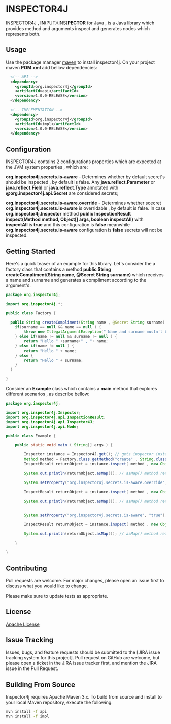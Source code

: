 # INSPECTOR4J

INSPECTOR4J , **IN**(PUT)(INS)**PECTOR** for Java , is a Java library which provides method and arguments inspect and generates nodes which represents both.
 
## Usage

Use the package manager [maven](https://maven.apache.org/) to install inspector4j.
On your project maven **POM.xml** add bellow dependencies:

```xml
  <!-- API -->
  <dependency>
    <groupId>org.inspector4j</groupId>
    <artifactId>api</artifactId>
    <version>1.0.0-RELEASE</version>
  </dependency>

  <!-- IMPLEMENTATION -->
  <dependency>
    <groupId>org.inspector4j</groupId>
    <artifactId>impl</artifactId>
    <version>1.0.0-RELEASE</version>
  </dependency>
```

## Configuration
INSPECTOR4J contains 2 configurations properties which are expected at the JVM system properties , which are:

**org.inspector4j.secrets.is-aware** - Determines whether by default secret's should be inspected , by default is  false. Any **java.reflect.Parameter** or **java.reflect.Field** or **java.reflect.Type** annotated with **@org.inspector4j.api.Secret** are considered secrets;

**org.inspector4j.secrets.is-aware.override** - Determines whether scecret **org.inspector4j.secrets.is-aware** is overridable , by default is false. In case **org.inspector4j.Inspector** method **public InspectionResult inspect(Method method, Object[] args, boolean inspectAll)** with **inspectAll** is **true** and this configuration is **false** meanwhile **org.inspector4j.secrets.is-aware** configuration is **false** secrets will not be inspected.


## Getting Started
Here's a quick teaser of an example for this library.  Let's consider the a factory class that contains a method **public String createCompliment(String name, @Secret String surname)** which receives a name and surname and generates a compliment according to the argument's.
```Java
package org.inspector4j;

import org.inspector4j.*;

public class Factory {

  public String createCompliment(String name , @Secret String surname) {
    if(surname == null && name == null ) {
        throw new IllegalArgumentException(" Name and surname mustn't be null at the same time");
    } else if(name != null && surname != null ) {
        return "Hello " +surname+" , "+ name;
    } else if(name != null ) {
        return "Hello " + name;
    } else {
        return "Hello " + surname;
    }
  }

}
```
Consider an **Example** class which contains a **main** method that explores different scenarios , as describe bellow:
```Java
package org.inspector4j;

import org.inspector4j.Inspector;
import org.inspector4j.api.InspectionResult;
import org.inspector4j.api.Inspector4J;
import org.inspector4j.api.Node;

public class Example {

    public static void main ( String[] args ) {

        Inspector instance = Inspector4J.get(); // gets inspector instance which is responsible for inspection 
        Method method = Factory.class.getMethod("create" , String.class , String.class ); // retrieves the method intended to be inspected 
        InspectResult returnObject = instance.inspect( method , new Object[] { "John" , "Doe" } , true ); // returns Inspectresult  which is a node that represents the method and parameters which were invoked
        
        System.out.println(returnObject.asMap()); // asMap() method returns the arguments as Map , in this case the expected as output for this print  is { name = John } beacuse surname is annotated with @org.inspector4j.api.Secret and org.inspector4j.secrets.is-aware is false which ignores the inspectAll parameter
     
        System.setProperty("org.inspector4j.secrets.is-aware.override", "true"); // Change org.inspector4j.secrets.is-aware.override

        InspectResult returnObject = instance.inspect( method , new Object[] { "John" , "Doe" } , true ); // returns Inspectresult  which is a node that represents the method and parameters which were invoked
        
        System.out.println(returnObject.asMap()); // asMap() method returns the arguments as Map , in this case the expected as output for this print  is { name = John , surname = Doe } beacuse org.inspector4j.secrets.is-aware is false but  org.inspector4j.secrets.is-aware.override is true  which means the inspectAll overrides org.inspector4j.secrets.is-aware 


        System.setProperty("org.inspector4j.secrets.is-aware", "true"); // Change org.inspector4j.secrets to true which means secret's must be inspected even when explicit indicated not to

        InspectResult returnObject = instance.inspect( method , new Object[] { "John" , "Doe" } , false ); // returns Inspectresult  which is a node that represents the method and parameters which were invoked
        
        System.out.println(returnObject.asMap()); // asMap() method returns the arguments as Map , in this case the expected as output for this print  is { name = John , surname = Doe } beacuse org.inspector4j.secrets.is-aware is true which means secret's must be inspected
    
    }

}
```

## Contributing
Pull requests are welcome. For major changes, please open an issue first to discuss what you would like to change.

Please make sure to update tests as appropriate.

## License
[Apache License](http://www.apache.org/licenses/)


## Issue Tracking

Issues, bugs, and feature requests should be submitted to the 
[JIRA issue tracking system for this project].
Pull request on GitHub are welcome, but please open a ticket in the JIRA issue tracker first, and mention the 
JIRA issue in the Pull Request.

## Building From Source

Inspector4j requires Apache Maven 3.x. To build from source and install to your local Maven repository, execute the following:

```sh
mvn install -f api
mvn install -f impl
```